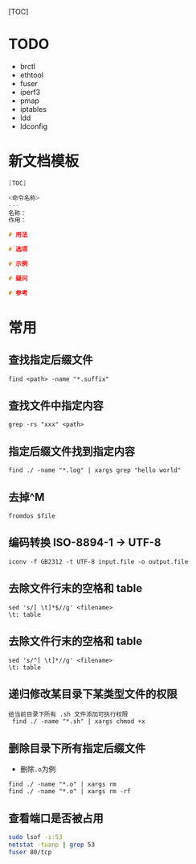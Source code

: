 [TOC]

# TODO

- brctl
- ethtool
- fuser
- iperf3
- pmap
- iptables
- ldd
- ldconfig

# 新文档模板
```c
[TOC]

<命令名称>
---
名称：
作用：

# 用法

# 选项

# 示例

# 疑问

# 参考

```

# 常用
## 查找指定后缀文件
```
find <path> -name "*.suffix"
```

## 查找文件中指定内容
```
grep -rs "xxx" <path>
```

## 指定后缀文件找到指定内容
```
find ./ -name "*.log" | xargs grep "hello world"
```

## 去掉^M
```
fromdos $file
```

## 编码转换 ISO-8894-1 -> UTF-8
```
iconv -f GB2312 -t UTF-8 input.file -o output.file
```
## 去除文件行末的空格和 table
```
sed 's/[ \t]*$//g' <filename>
\t: table
```
## 去除文件行末的空格和 table
```
sed 's/^[ \t]*//g' <filename>
\t: table
```

## 递归修改某目录下某类型文件的权限
```
给当前目录下所有 .sh 文件添加可执行权限
 find ./ -name "*.sh" | xargs chmod +x
```

## 删除目录下所有指定后缀文件
* 删除`.o`为例
```
find ./ -name "*.o" | xargs rm
find ./ -name "*.o" | xargs rm -rf
```

## 查看端口是否被占用
```bash
sudo lsof -i:53
netstat -tuanp | grep 53
fuser 80/tcp
```
